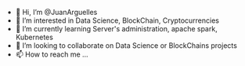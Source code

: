 - 👋 Hi, I’m @JuanArguelles
- 👀 I’m interested in Data Science, BlockChain, Cryptocurrencies
- 🌱 I’m currently learning Server's administration, apache spark, Kubernetes
- 💞️ I’m looking to collaborate on Data Science or BlockChains projects
- 📫 How to reach me ...

<!---
JuanArguelles/JuanArguelles is a ✨ special ✨ repository because its `README.md` (this file) appears on your GitHub profile.
You can click the Preview link to take a look at your changes.
--->
